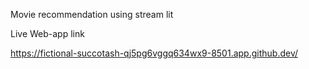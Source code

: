 Movie recommendation using stream lit


Live Web-app link

https://fictional-succotash-qj5pg6vggq634wx9-8501.app.github.dev/
